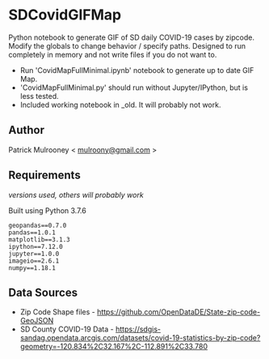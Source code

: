 # SDCovidGIFMap
Python notebook to generate GIF of SD daily COVID-19 cases by zipcode. Modify the globals to change  behavior / specify paths. Designed to run completely in memory and not write files if you do not want to.

- Run 'CovidMapFullMinimal.ipynb' notebook to generate up to date GIF Map.
- 'CovidMapFullMinimal.py' should run without Jupyter/IPython, but is less tested.
- Included working notebook in _old. It will probably not work.

## Author

Patrick Mulrooney &lt; mulroony@gmail.com &gt;

## Requirements
*versions used, others will probably work*

Built using Python 3.7.6

```
geopandas==0.7.0
pandas==1.0.1
matplotlib==3.1.3
ipython==7.12.0
jupyter==1.0.0
imageio==2.6.1
numpy==1.18.1
```

## Data Sources

- Zip Code Shape files - https://github.com/OpenDataDE/State-zip-code-GeoJSON
- SD County COVID-19 Data - https://sdgis-sandag.opendata.arcgis.com/datasets/covid-19-statistics-by-zip-code?geometry=-120.834%2C32.167%2C-112.891%2C33.780
